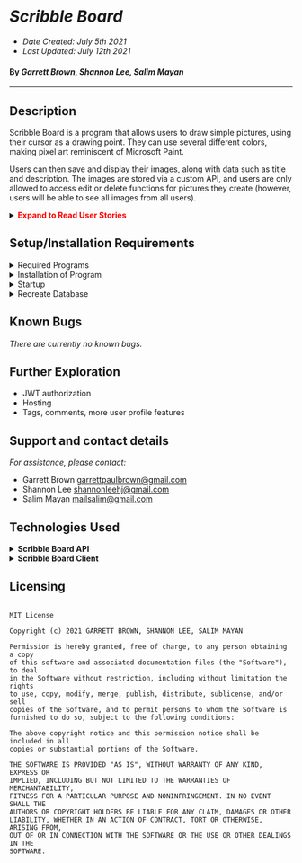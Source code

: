 # _Scribble Board_

* _Date Created: July 5th 2021_
* _Last Updated: July 12th 2021_

#### By _Garrett Brown, Shannon Lee, Salim Mayan_

***

## Description
Scribble Board is a program that allows users to draw simple pictures, using their cursor as a drawing point. They can use several different colors, making pixel art reminiscent of Microsoft Paint.

Users can then save and display their images, along with data such as title and description. The images are stored via a custom API, and users are only allowed to access edit or delete functions for pictures they create (however, users will be able to see all images from all users).


<details>
    <summary><span style="color:red"><strong>Expand to Read User Stories</strong></summary>

1. User can log into their own art profile.
2. User can create new canvases and draw/erase on that canvas.
3. User can post drawings to the viewing gallery.
4. User can browse the profiles of other users to see their drawings.
5. User can delete their own drawings.
6. Users can see gallery of all drawings from all users.

</details>


## Setup/Installation Requirements

<details>
    <summary>Required Programs</summary>
    
1. An internet browser.
2. Visual Code Studio (or another code editor).
3. .NET
4. MySQL
5. MySQLWorkbench
</details>

<details>
    <summary>Installation of Program</summary>
    
1. Open the terminal on your local machine and navigate to "Desktop."
2. Clone "ScribbleBoard.Solution" with the following git command `git clone https://github.com/shanole/ScribbleBoard.Solution`
3. Navigate to the top level of the repository with the command `cd ScribbleBoard.Solution`
4. Navigate into "ScribbleBoard" with git command `cd ScribbleBoard`

</details>

<details>
    <summary>Startup</summary>

1. Navigate to root directory in project.
2. Restore project with git command `dotnet restore`
3. Build project with git command `dotnet build`
4. To run program, run git command `dotnet run`
5. In browser, navigate to http://localhost:5000 

</details>

<details>
    <summary>Recreate Database</summary>
    
#### ScribbleBoard `appsettings.json` Creation

1. Create a file in the root directory called `appsettings.json`. 
2. Add `appsettings.json` to `.gitignore`.
3. Insert the following code into `appsettings.json`:
    
``` 
{
    "ConnectionStrings": {
        "DefaultConnection": "Server=localhost;Port=3306;database=scribbleboard_clientE;uid=root;pwd=YOUR-PASSWORD;"
    }
}
```

4. Replace `YOUR-PASSWORD` with password you selected when installing MySQLWorkbench.
5. In the root directory, run `dotnet ef database update` 
6. In the root directory, run `dotnet ef database restore`

This will recreate the database on your computer, using MySQLWorkbench. 

#### ScribbleBoardAPI `appsettings.json` Creation

1. Create a file in the root directory called `appsettings.json`. 
2. Add `appsettings.json` to `.gitignore`.
3. Insert the following code into `appsettings.json`:

```
{
  "Logging": {
    "LogLevel": {
      "Default": "Information",
      "Microsoft": "Warning",
      "Microsoft.Hosting.Lifetime": "Information"
    }
  },
  "AllowedHosts": "*",
  "ConnectionStrings": {
    "DefaultConnection": "Server=localhost;Port=3306;database=scribbleboard_api;uid=root;pwd=YOUR-PASSWORD;"
  }
}
```

4. Replace `YOUR-PASSWORD` with password you selected when installing MySQLWorkbench.
5. In the root directory, run `dotnet ef database update` 
6. In the root directory, run `dotnet ef database restore`

</details>


## Known Bugs

_There are currently no known bugs._

## Further Exploration
* JWT authorization
* Hosting
* Tags, comments, more user profile features

## Support and contact details

_For assistance, please contact:_ 
* Garrett Brown <garrettpaulbrown@gmail.com>
* Shannon Lee <shannonleehj@gmail.com>
* Salim Mayan <mailsalim@gmail.com>

## Technologies Used

<details>
    <summary><strong>Scribble Board API</strong></summary>

* _Github, Visusal Studio Code_
* _C#, Markdown_
* _Entity Framework_
* _Authentication and Authorization with Identity_
* _.NET Core 5.0.1_
* _Swashbuckle_

</details>

<details>
    <summary><strong>Scribble Board Client</strong></summary>

* _Github, Visual Studio Code_
* _C#, Markdown_
* _HTML, CSS, JS_
* _Bootstrap, JQuery_ 
* _Entity Framework_
* _Authentication and Authorization with Identity_
* _.NET Core 5.0.1_
* _ASP.NET Core MVC_
* _ASP.NET Core Razor Pages_
* _RestSharp_

</details>



## Licensing

```

MIT License

Copyright (c) 2021 GARRETT BROWN, SHANNON LEE, SALIM MAYAN

Permission is hereby granted, free of charge, to any person obtaining a copy
of this software and associated documentation files (the "Software"), to deal
in the Software without restriction, including without limitation the rights
to use, copy, modify, merge, publish, distribute, sublicense, and/or sell
copies of the Software, and to permit persons to whom the Software is
furnished to do so, subject to the following conditions:

The above copyright notice and this permission notice shall be included in all
copies or substantial portions of the Software.

THE SOFTWARE IS PROVIDED "AS IS", WITHOUT WARRANTY OF ANY KIND, EXPRESS OR
IMPLIED, INCLUDING BUT NOT LIMITED TO THE WARRANTIES OF MERCHANTABILITY,
FITNESS FOR A PARTICULAR PURPOSE AND NONINFRINGEMENT. IN NO EVENT SHALL THE
AUTHORS OR COPYRIGHT HOLDERS BE LIABLE FOR ANY CLAIM, DAMAGES OR OTHER
LIABILITY, WHETHER IN AN ACTION OF CONTRACT, TORT OR OTHERWISE, ARISING FROM,
OUT OF OR IN CONNECTION WITH THE SOFTWARE OR THE USE OR OTHER DEALINGS IN THE
SOFTWARE.

```
